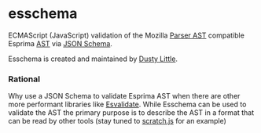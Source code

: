esschema
========

ECMAScript (JavaScript) validation of the Mozilla 
[Parser AST](https://developer.mozilla.org/en-US/docs/Mozilla/Projects/SpiderMonkey/Parser_API)
compatible Esprima [AST](http://esprima.org/doc/index.html#ast) via 
[JSON Schema](http://json-schema.org/).

Esschema is created and maintained by [Dusty Little](http://twitter.com/noisypebble).

### Rational

Why use a JSON Schema to validate Esprima AST when there are other more performant libraries like [Esvalidate](https://github.com/duereg/esvalidate). While Esschema can be used to validate the AST the primary purpose is to describe the AST in a format that can be read by other tools (stay tuned to [scratch.js](https://github.com/toyatech/scratchjs) for an example) 
